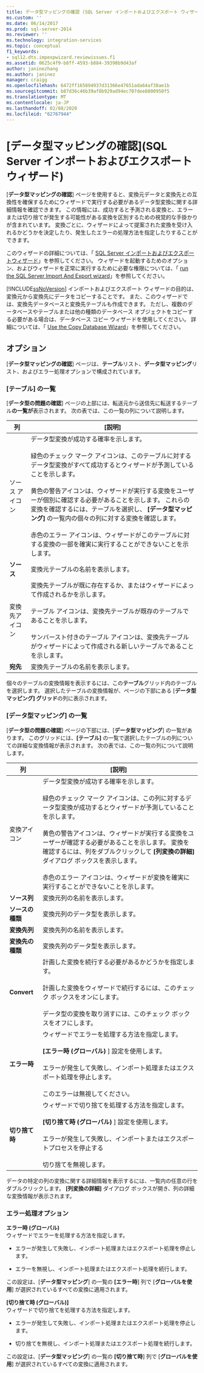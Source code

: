```yaml
---
title: データ型マッピングの確認 (SQL Server インポートおよびエクスポート ウィザード) | Microsoft Docs
ms.custom: ''
ms.date: 06/14/2017
ms.prod: sql-server-2014
ms.reviewer: ''
ms.technology: integration-services
ms.topic: conceptual
f1_keywords:
- sql12.dts.impexpwizard.reviewissues.f1
ms.assetid: 0625c4f9-b8ff-4593-b884-39398b9d43af
author: janinezhang
ms.author: janinez
manager: craigg
ms.openlocfilehash: 6472ff165894937d31366e47651ada64af38ae1b
ms.sourcegitcommit: b87d36c46b39af8b929ad94ec707dee8800950f5
ms.translationtype: MT
ms.contentlocale: ja-JP
ms.lasthandoff: 02/08/2020
ms.locfileid: "62767944"
---
```

# <a name="review-data-type-mapping-sql-server-import-and-export-wizard"></a>[データ型マッピングの確認]\(SQL Server インポートおよびエクスポート ウィザード)
  [**データ型マッピングの確認**] ページを使用すると、変換元データと変換先との互換性を確保するためにウィザードで実行する必要があるデータ型変換に関する詳細情報を確認できます。 この情報には、成功すると予測される変換と、エラーまたは切り捨てが発生する可能性がある変換を区別するための視覚的な手掛かりが含まれています。 変換ごとに、ウィザードによって提案された変換を受け入れるかどうかを決定したり、発生したエラーの処理方法を指定したりすることができます。  
  
 このウィザードの詳細については、「 [SQL Server インポートおよびエクスポートウィザード](import-and-export-data-with-the-sql-server-import-and-export-wizard.md)」を参照してください。 ウィザードを起動するためのオプション、およびウィザードを正常に実行するために必要な権限については、「 [run the SQL Server Import And Export wizard](start-the-sql-server-import-and-export-wizard.md)」を参照してください。  
  
 
  [!INCLUDE[ssNoVersion](../../includes/ssnoversion-md.md)] インポートおよびエクスポート ウィザードの目的は、変換元から変換先にデータをコピーすることです。 また、このウィザードでは、変換先データベースと変換先テーブルも作成できます。 ただし、複数のデータベースやテーブルまたは他の種類のデータベース オブジェクトをコピーする必要がある場合は、データベース コピー ウィザードを使用してください。 詳細については、「 [Use the Copy Database Wizard](../../relational-databases/databases/use-the-copy-database-wizard.md)」を参照してください。  
  
## <a name="options"></a>オプション  
 [**データ型マッピングの確認**] ページは、**テーブル**リスト、**データ型マッピング**リスト、およびエラー処理オプションで構成されています。  
  
### <a name="table-list"></a>[テーブル] の一覧  
 [**データ型の問題の確認**] ページの上部には、転送元から送信先に転送するテーブル**の一覧が**表示されます。 次の表では、この一覧の列について説明します。  
  
|列|[説明]|  
|------------|-----------------|  
|ソース アイコン|データ型変換が成功する確率を示します。<br /><br /> 緑色のチェック マーク アイコンは、このテーブルに対するデータ型変換がすべて成功するとウィザードが予測していることを示します。<br /><br /> 黄色の警告アイコンは、ウィザードが実行する変換をユーザーが個別に確認する必要があることを示します。 これらの変換を確認するには、テーブルを選択し、 **[データ型マッピング]** の一覧内の個々の列に対する変換を確認します。<br /><br /> 赤色のエラー アイコンは、ウィザードがこのテーブルに対する変換の一部を確実に実行することができないことを示します。|  
|**ソース**|変換元テーブルの名前を表示します。|  
|変換先アイコン|変換先テーブルが既に存在するか、またはウィザードによって作成されるかを示します。<br /><br /> テーブル アイコンは、変換先テーブルが既存のテーブルであることを示します。<br /><br /> サンバースト付きのテーブル アイコンは、変換先テーブルがウィザードによって作成される新しいテーブルであることを示します。|  
|**宛先**|変換先テーブルの名前を表示します。|  
  
 個々のテーブルの変換情報を表示するには、この**テーブル**グリッド内のテーブルを選択します。 選択したテーブルの変換情報が、ページの下部にある [**データ型マッピング] グリッド**の列に表示されます。  
  
### <a name="data-type-mapping-list"></a>[データ型マッピング] の一覧  
 [**データ型の問題の確認**] ページの下部には、[**データ型マッピング**] の一覧があります。 このグリッドには、**[テーブル]** の一覧で選択したテーブルの列についての詳細な変換情報が表示されます。 次の表では、この一覧の列について説明します。  
  
|列|[説明]|  
|------------|-----------------|  
|変換アイコン|データ型変換が成功する確率を示します。<br /><br /> 緑色のチェック マーク アイコンは、この列に対するデータ型変換が成功するとウィザードが予測していることを示します。<br /><br /> 黄色の警告アイコンは、ウィザードが実行する変換をユーザーが確認する必要があることを示します。 変換を確認するには、列をダブルクリックして **[列変換の詳細]** ダイアログ ボックスを表示します。<br /><br /> 赤色のエラー アイコンは、ウィザードが変換を確実に実行することができないことを示します。|  
|**ソース列**|変換元列の名前を表示します。|  
|**ソースの種類**|変換元列のデータ型を表示します。|  
|**変換先列**|変換先列の名前を表示します。|  
|**変換先の種類**|変換先列のデータ型を表示します。|  
|**Convert**|計画した変換を続行する必要があるかどうかを指定します。<br /><br /> 計画した変換をウィザードで続行するには、このチェック ボックスをオンにします。<br /><br /> データ型の変換を取り消すには、このチェック ボックスをオフにします。|  
|**エラー時**|ウィザードでエラーを処理する方法を指定します。<br /><br /> **[エラー時 (グローバル)** ] 設定を使用します。<br /><br /> エラーが発生して失敗し、インポート処理またはエクスポート処理を停止します。<br /><br /> このエラーは無視してください。|  
|**切り捨て時**|ウィザードで切り捨てを処理する方法を指定します。<br /><br /> **[切り捨て時 (グローバル)** ] 設定を使用します。<br /><br /> エラーが発生して失敗し、インポートまたはエクスポートプロセスを停止する<br /><br /> 切り捨てを無視します。|  
  
 データの特定の列の変換に関する詳細情報を表示するには、一覧内の任意の行をダブルクリックします。 
  **[列変換の詳細]** ダイアログ ボックスが開き、列の詳細な変換情報が表示されます。  
  
### <a name="error-handling-options"></a>エラー処理オプション  
 **エラー時 (グローバル)**  
 ウィザードでエラーを処理する方法を指定します。  
  
-   エラーが発生して失敗し、インポート処理またはエクスポート処理を停止します。  
  
-   エラーを無視し、インポート処理またはエクスポート処理を続行します。  
  
 この設定は、[**データ型マッピング**] の一覧の **[エラー時**] 列で [**グローバルを使用**] が選択されているすべての変換に適用されます。  
  
 **[切り捨て時 (グローバル)]**  
 ウィザードで切り捨てを処理する方法を指定します。  
  
-   エラーが発生して失敗し、インポート処理またはエクスポート処理を停止します。  
  
-   切り捨てを無視し、インポート処理またはエクスポート処理を続行します。  
  
 この設定は、[**データ型マッピング**] の一覧の **[切り捨て時**] 列で [**グローバルを使用**] が選択されているすべての変換に適用されます。  
  
  
